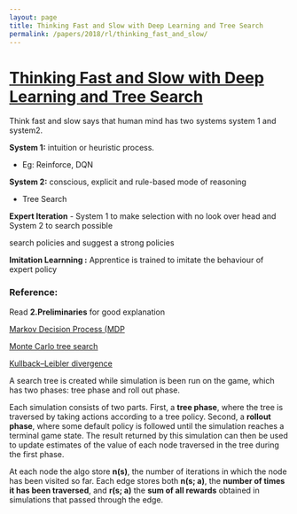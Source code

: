 ```yaml
---
layout: page
title: Thinking Fast and Slow with Deep Learning and Tree Search
permalink: /papers/2018/rl/thinking_fast_and_slow/
---
```


# [Thinking Fast and Slow with Deep Learning and Tree Search](https://arxiv.org/abs/1705.08439)

Think fast and slow says that human mind has  two systems  system 1 and system2.

**System 1:** intuition or heuristic process.

- Eg: Reinforce, DQN

**System 2:**  conscious, explicit and rule-based mode of reasoning

- Tree Search

**Expert Iteration** - System 1 to make selection with no look over head and System 2 to search possible 

search policies and suggest a strong policies

**Imitation Learnning :** Apprentice is trained to imitate the behaviour of expert policy



### Reference:

Read **2.Preliminaries** for good explanation

 [Markov Decision Process (MDP](https://en.wikipedia.org/wiki/Markov_decision_process)

[Monte Carlo tree search](https://en.wikipedia.org/wiki/Monte_Carlo_tree_search)

[Kullback–Leibler divergence](https://en.wikipedia.org/wiki/Kullback%E2%80%93Leibler_divergence)



A search tree is created while simulation is been run on the game, which has two phases: tree phase and roll out phase.

Each simulation consists of two parts. First, a **tree phase**, where the tree is traversed by taking actions
according to a tree policy. Second, a **rollout phase**, where some default policy is followed until the
simulation reaches a terminal game state. The result returned by this simulation can then be used to
update estimates of the value of each node traversed in the tree during the first phase.

At each node the algo store **n(s)**, the number of iterations in which the node has been visited so far. Each
edge stores both **n(s; a)**, the **number of times it has been traversed**, and **r(s; a)** the **sum of all rewards**
obtained in simulations that passed through the edge. 